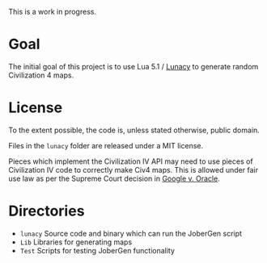 This is a work in progress.

# Goal

The initial goal of this project is to use Lua 5.1 / [Lunacy](https://github.com/samboy/lunacy) 
to generate random Civilization 4 maps.

# License

To the extent possible, the code is, unless stated otherwise, public domain.

Files in the `lunacy` folder are released under a MIT license.

Pieces which implement the Civilization IV API may need to use pieces
of Civilization IV code to correctly make Civ4 maps.  This is allowed
under fair use law as per the Supreme Court decision in [Google v. Oracle](https://en.wikipedia.org/wiki/Google_LLC_v._Oracle_America,_Inc.).

# Directories

* `lunacy` Source code and binary which can run the JoberGen script
* `Lib` Libraries for generating maps
* `Test` Scripts for testing JoberGen functionality

